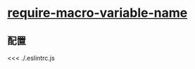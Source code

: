 
# [require-macro-variable-name](https://eslint.vuejs.org/rules/require-macro-variable-name.html)

## 配置

<<< ./.eslintrc.js
        